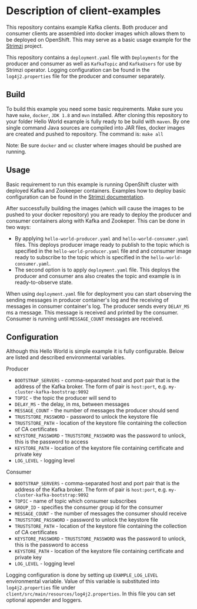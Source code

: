 # Description of client-examples

This repository contains example Kafka clients. 
Both producer and consumer clients are assembled into docker images which allows them to be deployed on OpenShift.
This may serve as a basic usage example for the [Strimzi][strimziGH] project.

This repository contains a `deployment.yaml` file with `Deployments` for the producer and consumer as well as `KafkaTopic` and `KafkaUsers` for use by Strimzi operator.
Logging configuration can be found in the `log4j2.properties` file for the producer and consumer separately.

## Build

To build this example you need some basic requirements.
Make sure you have `make`, `docker`, `JDK 1.8` and `mvn` installed. 
After cloning this repository to your folder Hello World example is fully ready to be build with `maven`.
By one single command Java sources are compiled into JAR files, docker images are created and pushed to repository.
The command is:
    `make all`

Note: Be sure `docker` and `oc` cluster where images should be pushed are running.

## Usage

Basic requirement to run this example is running OpenShift cluster with deployed Kafka and Zookeeper containers.
Examples how to deploy basic configuration can be found in the [Strimzi documentation][strimziDoc].

After successfully building the images (which will cause the images to be pushed to your docker repository) you are ready to deploy the producer and consumer containers along with Kafka and Zookeper.
This can be done in two ways:
* By applying `hello-world-producer.yaml` and `hello-world-consumer.yaml` files.
This deploys producer image ready to publish to the topic which is specified in the `hello-world-producer.yaml` file and and consumer image ready to subscribe to the topic which is specified in the `hello-world-consumer.yaml`.
* The second option is to apply `deployment.yaml` file. This deploys the producer and consumer ans also creates the topic and example is in ready-to-observe state.

When using `deployment.yaml` file for deployment you can start observing the sending messages in producer container's log and the receiving of messages in consumer container's log.
The producer sends every `DELAY_MS` ms a message. 
This message is received and printed by the consumer.
Consumer is running until `MESSAGE_COUNT` messages are received.


## Configuration

Although this Hello World is simple example it is fully configurable.
Below are listed and described environmental variables.

Producer  
* `BOOTSTRAP_SERVERS` - comma-separated host and port pair that is the address of the Kafka broker. The form of pair is `host:port`, e.g. `my-cluster-kafka-bootstrap:9092` 
* `TOPIC` - the topic the producer will send to  
* `DELAY_MS` - the delay, in ms, between messages  
* `MESSAGE_COUNT` - the number of messages the producer should send  
* `TRUSTSTORE_PASSWORD` - password to unlock the keystore file  
* `TRUSTSTORE_PATH` - location of the keystore file containing the collection of CA certificates  
* `KEYSTORE_PASSWORD` - `TRUSTSTORE_PASSWORD` was the password to unlock, this is the password to access  
* `KEYSTORE_PATH` - location of the keystore file containing certificate and private key  
* `LOG_LEVEL` - logging level  

Consumer  
* `BOOTSTRAP_SERVERS` - comma-separated host and port pair that is the address of the Kafka broker. The form of pair is `host:port`, e.g. `my-cluster-kafka-bootstrap:9092` 
* `TOPIC` - name of topic which consumer subscribes  
* `GROUP_ID` - specifies the consumer group id for the consumer
* `MESSAGE_COUNT` - the number of messages the consumer should receive
* `TRUSTSTORE_PASSWORD` - password to unlock the keystore file  
* `TRUSTSTORE_PATH` - location of the keystore file containing the collection of CA certificates  
* `KEYSTORE_PASSWORD` - `TRUSTSTORE_PASSWORD` was the password to unlock, this is the password to access
* `KEYSTORE_PATH` - location of the keystore file containing certificate and private key  
* `LOG_LEVEL` - logging level  

Logging configuration is done by setting up `EXAMPLE_LOG_LEVEL` environmental variable.
Value of this variable is substituted into `log4j2.properties` file under `client/src/main/resources/log4j2.properties`.
In this file you can set optional appender and loggers.

[strimziDoc]: http://strimzi.io/docs/master/
[strimziGH]: https://github.com/strimzi/strimzi-kafka-operator